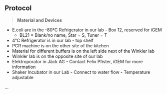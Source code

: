 ﻿---
aimtask: Material and Devices  
protocol: Material check 
date: 2019-06-20  
participants: Daniel Schreyer  
---  
  
## Protocol  
  
> **Material and Devices**

-   E.coli are in the -80°C Refrigerator in our lab - Box 12, reserved for iGEM
    -   BL21 = Blank/no name, Star = S, Tuner = T
-   4°C Refrigerator is in our lab - top shelf
-   PCR machine is on the other site of the kitchen
-   Material for different buffers is on the left side next of the Winkler lab
-   Winkler lab is on the opposite site of our lab
-   Elektroporator in Jäck AG - Contact Felix Pfister, iGEM for more information
-   Shaker Incubator in our Lab - Connect to water flow - Temperature adjustable  
  
...
